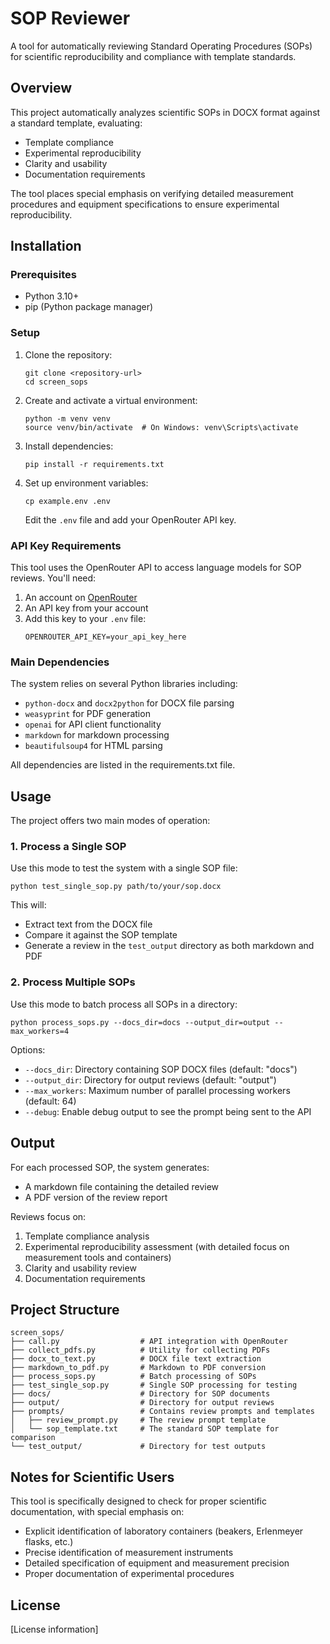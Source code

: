 # SOP Reviewer

A tool for automatically reviewing Standard Operating Procedures (SOPs) for scientific reproducibility and compliance with template standards.

## Overview

This project automatically analyzes scientific SOPs in DOCX format against a standard template, evaluating:

- Template compliance
- Experimental reproducibility
- Clarity and usability
- Documentation requirements

The tool places special emphasis on verifying detailed measurement procedures and equipment specifications to ensure experimental reproducibility.

## Installation

### Prerequisites

- Python 3.10+
- pip (Python package manager)

### Setup

1. Clone the repository:
   ```
   git clone <repository-url>
   cd screen_sops
   ```

2. Create and activate a virtual environment:
   ```
   python -m venv venv
   source venv/bin/activate  # On Windows: venv\Scripts\activate
   ```

3. Install dependencies:
   ```
   pip install -r requirements.txt
   ```

4. Set up environment variables:
   ```
   cp example.env .env
   ```
   Edit the `.env` file and add your OpenRouter API key.

### API Key Requirements

This tool uses the OpenRouter API to access language models for SOP reviews. You'll need:

1. An account on [OpenRouter](https://openrouter.ai/)
2. An API key from your account
3. Add this key to your `.env` file:
   ```
   OPENROUTER_API_KEY=your_api_key_here
   ```

### Main Dependencies

The system relies on several Python libraries including:
- `python-docx` and `docx2python` for DOCX file parsing
- `weasyprint` for PDF generation
- `openai` for API client functionality
- `markdown` for markdown processing
- `beautifulsoup4` for HTML parsing

All dependencies are listed in the requirements.txt file.

## Usage

The project offers two main modes of operation:

### 1. Process a Single SOP

Use this mode to test the system with a single SOP file:

```
python test_single_sop.py path/to/your/sop.docx
```

This will:
- Extract text from the DOCX file
- Compare it against the SOP template
- Generate a review in the `test_output` directory as both markdown and PDF

### 2. Process Multiple SOPs

Use this mode to batch process all SOPs in a directory:

```
python process_sops.py --docs_dir=docs --output_dir=output --max_workers=4
```

Options:
- `--docs_dir`: Directory containing SOP DOCX files (default: "docs")
- `--output_dir`: Directory for output reviews (default: "output")
- `--max_workers`: Maximum number of parallel processing workers (default: 64)
- `--debug`: Enable debug output to see the prompt being sent to the API

## Output

For each processed SOP, the system generates:
- A markdown file containing the detailed review
- A PDF version of the review report

Reviews focus on:
1. Template compliance analysis
2. Experimental reproducibility assessment (with detailed focus on measurement tools and containers)
3. Clarity and usability review
4. Documentation requirements

## Project Structure

```
screen_sops/
├── call.py                  # API integration with OpenRouter
├── collect_pdfs.py          # Utility for collecting PDFs
├── docx_to_text.py          # DOCX file text extraction
├── markdown_to_pdf.py       # Markdown to PDF conversion
├── process_sops.py          # Batch processing of SOPs
├── test_single_sop.py       # Single SOP processing for testing
├── docs/                    # Directory for SOP documents
├── output/                  # Directory for output reviews
├── prompts/                 # Contains review prompts and templates
│   ├── review_prompt.py     # The review prompt template
│   └── sop_template.txt     # The standard SOP template for comparison
└── test_output/             # Directory for test outputs
```

## Notes for Scientific Users

This tool is specifically designed to check for proper scientific documentation, with special emphasis on:

- Explicit identification of laboratory containers (beakers, Erlenmeyer flasks, etc.)
- Precise identification of measurement instruments
- Detailed specification of equipment and measurement precision
- Proper documentation of experimental procedures

## License

[License information] 